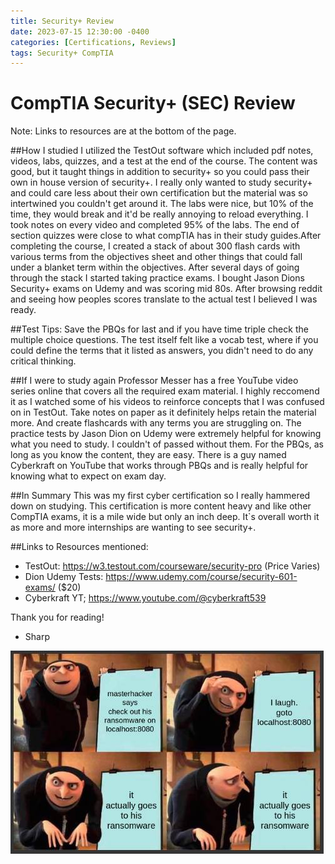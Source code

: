 ```yaml
---
title: Security+ Review
date: 2023-07-15 12:30:00 -0400
categories: [Certifications, Reviews]
tags: Security+ CompTIA
---
```

# CompTIA Security+ (SEC) Review
Note: Links to resources are at the bottom of the page. 

##How I studied
I utilized the TestOut software which included pdf notes, videos, labs, quizzes, and a test at the end of the course. The content was good, but it taught things in addition to security+ so you could pass their own in house version of security+. I really only wanted to study security+ and could care less about their own certification but the material was so intertwined you couldn't get around it. The labs were nice, but 10% of the time, they would break and it'd be really annoying to reload everything. I took notes on every video and completed 95% of the labs. The end of section quizzes were close to what compTIA has in their study guides.After completing the course, I created a stack of about 300 flash cards with various terms from the objectives sheet and other things that could fall under a blanket term within the objectives. After several days of going through the stack I started taking practice exams.  I bought Jason Dions Security+ exams on Udemy and was scoring mid 80s. After browsing reddit and seeing how peoples scores translate to the actual test I believed I was ready. 

##Test Tips:
Save the PBQs for last and if you have time triple check the multiple choice questions. The test itself felt like a vocab test, where if you could define the terms that it listed as answers, you didn't need to do any critical thinking. 

##If I were to study again
Professor Messer has a free YouTube video series online that covers all the required exam material. I highly reccomend it as I watched some of his videos to reinforce concepts that I was confused on in TestOut. Take notes on paper as it definitely helps retain the material more. And create flashcards with any terms you are struggling on. The practice tests by Jason Dion on Udemy were extremely helpful for knowing what you need to study. I couldn't of passed without them. For the PBQs, as long as you know the content, they are easy. There is a guy named Cyberkraft on YouTube that works through PBQs and is really helpful for knowing what to expect on exam day.

##In Summary
This was my first cyber certification so I really hammered down on studying. This certification is more content heavy and like other CompTIA exams, it is a mile wide but only an inch deep. It`s overall worth it as more and more internships are wanting to see security+. 

##Links to Resources mentioned:
- TestOut: https://w3.testout.com/courseware/security-pro (Price Varies)
- Dion Udemy Tests: https://www.udemy.com/course/security-601-exams/ ($20)
- Cyberkraft YT; https://www.youtube.com/@cyberkraft539

Thank you for reading!

- Sharp



![Cyber Meme](../assets/img/Sec+Meme.png)
